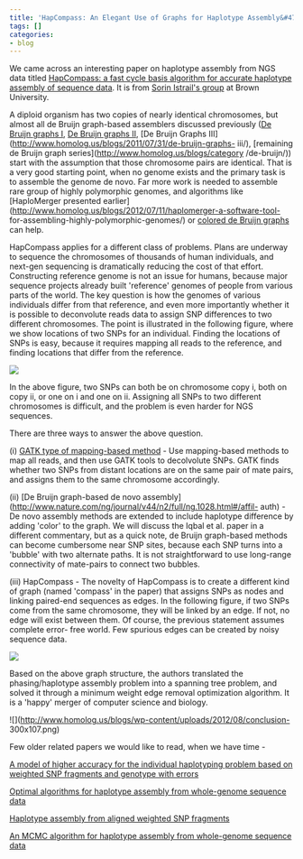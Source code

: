 ```yaml
---
title: 'HapCompass: An Elegant Use of Graphs for Haplotype Assembly&#47;Phasing'
tags: []
categories:
- blog
---
```

We came across an interesting paper on haplotype assembly from NGS data titled
[HapCompass: a fast cycle basis algorithm for accurate haplotype assembly of
sequence data](http://www.ncbi.nlm.nih.gov/pubmed/22697235). It is from [Sorin
Istrail's group](http://cs.brown.edu/~sorin/index.htm) at Brown University.
<!--more-->

A diploid organism has two copies of nearly identical chromosomes, but almost
all de Bruijn graph-based assemblers discussed previously ([De Bruijn graphs
I](http://www.homolog.us/blogs/2011/07/28/de-bruijn-graphs-i/), [De Bruijn
graphs II](http://www.homolog.us/blogs/2011/07/29/de-bruijn-graphs-ii/), [De
Bruijn Graphs III](http://www.homolog.us/blogs/2011/07/31/de-bruijn-graphs-
iii/), [remaining de Bruijn graph series](http://www.homolog.us/blogs/category
/de-bruijn/)) start with the assumption that those chromosome pairs are
identical. That is a very good starting point, when no genome exists and the
primary task is to assemble the genome de novo. Far more work is needed to
assemble rare group of highly polymorphic genomes, and algorithms like
[HaploMerger presented
earlier](http://www.homolog.us/blogs/2012/07/11/haplomerger-a-software-tool-
for-assembling-highly-polymorphic-genomes/) or [colored de Bruijn
graphs](http://www.nature.com/ng/journal/v44/n2/full/ng.1028.html#/affil-auth)
can help.

HapCompass applies for a different class of problems. Plans are underway to
sequence the chromosomes of thousands of human individuals, and next-gen
sequencing is dramatically reducing the cost of that effort. Constructing
reference genome is not an issue for humans, because major sequence projects
already built 'reference' genomes of people from various parts of the world.
The key question is how the genomes of various individuals differ from that
reference, and even more importantly whether it is possible to deconvolute
reads data to assign SNP differences to two different chromosomes. The point
is illustrated in the following figure, where we show locations of two SNPs
for an individual. Finding the locations of SNPs is easy, because it requires
mapping all reads to the reference, and finding locations that differ from the
reference.

![](http://www.homolog.us/blogs/wp-content/uploads/2012/08/haplo-300x100.png)

In the above figure, two SNPs can both be on chromosome copy i, both on copy
ii, or one on i and one on ii. Assigning all SNPs to two different chromosomes
is difficult, and the problem is even harder for NGS sequences.

There are three ways to answer the above question.

(i) [GATK type of mapping-based
method](http://www.broadinstitute.org/gatk/about/) \- Use mapping-based
methods to map all reads, and then use GATK tools to decolvolute SNPs. GATK
finds whether two SNPs from distant locations are on the same pair of mate
pairs, and assigns them to the same chromosome accordingly.

(ii) [De Bruijn graph-based de novo
assembly](http://www.nature.com/ng/journal/v44/n2/full/ng.1028.html#/affil-
auth) \- De novo assembly methods are extended to include haplotype difference
by adding 'color' to the graph. We will discuss the Iqbal et al. paper in a
different commentary, but as a quick note, de Bruijn graph-based methods can
become cumbersome near SNP sites, because each SNP turns into a 'bubble' with
two alternate paths. It is not straightforward to use long-range connectivity
of mate-pairs to connect two bubbles.

(iii) HapCompass - The novelty of HapCompass is to create a different kind of
graph (named 'compass' in the paper) that assigns SNPs as nodes and linking
paired-end sequences as edges. In the following figure, if two SNPs come from
the same chromosome, they will be linked by an edge. If not, no edge will
exist between them. Of course, the previous statement assumes complete error-
free world. Few spurious edges can be created by noisy sequence data.

![](http://www.homolog.us/blogs/wp-content/uploads/2012/08/haplo2-300x173.png)

Based on the above graph structure, the authors translated the
phasing/haplotype assembly problem into a spanning tree problem, and solved it
through a minimum weight edge removal optimization algorithm. It is a 'happy'
merger of computer science and biology.

![](http://www.homolog.us/blogs/wp-content/uploads/2012/08/conclusion-
300x107.png)

Few older related papers we would like to read, when we have time -

[A model of higher accuracy for the individual haplotyping problem based on
weighted SNP fragments and genotype with
errors](http://bioinformatics.oxfordjournals.org/content/24/13/i105.full)

[Optimal algorithms for haplotype assembly from whole-genome sequence
data](http://bioinformatics.oxfordjournals.org/content/26/12/i183.full)

[Haplotype assembly from aligned weighted SNP
fragments](http://www.ncbi.nlm.nih.gov/pubmed/16051522)

[An MCMC algorithm for haplotype assembly from whole-genome sequence
data](http://genome.cshlp.org/content/18/8/1336.long)

